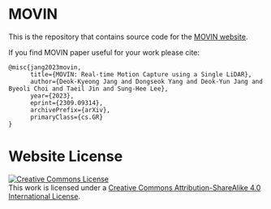 # MOVIN

This is the repository that contains source code for the [MOVIN website](https://movin3d.github.io/movin_pg2023/).

If you find MOVIN paper useful for your work please cite:
```
@misc{jang2023movin,
      title={MOVIN: Real-time Motion Capture using a Single LiDAR}, 
      author={Deok-Kyeong Jang and Dongseok Yang and Deok-Yun Jang and Byeoli Choi and Taeil Jin and Sung-Hee Lee},
      year={2023},
      eprint={2309.09314},
      archivePrefix={arXiv},
      primaryClass={cs.GR}
}
```

# Website License
<a rel="license" href="http://creativecommons.org/licenses/by-sa/4.0/"><img alt="Creative Commons License" style="border-width:0" src="https://i.creativecommons.org/l/by-sa/4.0/88x31.png" /></a><br />This work is licensed under a <a rel="license" href="http://creativecommons.org/licenses/by-sa/4.0/">Creative Commons Attribution-ShareAlike 4.0 International License</a>.
